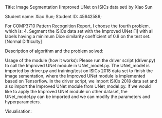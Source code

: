 
Title: Image Segmentation (Improved UNet on ISICs data set) by Xiao Sun

Student name: Xiao Sun;
Student ID: 45642586;


For COMP3710 Pattern Recognition Report, I choose the fourth problem, which is: 
4. Segment the ISICs data set with the Improved UNet [1] with all labels having a minimum Dice similarity coefficient of 0.8 on the test set. [Normal Difficulty]

Description of algorithm and the problem solved:


Usage of the module (how it works):
Please run the driver script (driver.py) to call the Improved UNet module in UNet_model.py. The UNet_model is imported by driver.py 
and training/test on ISICs 2018 data set to finish the image sementation, where the Improved UNet module is implemented based on Tensorflow.
In the driver script, we import ISICs 2018 data set and also import the Improved UNet module from UNet_model.py. If we would like to 
apply the Improved UNet module on other dataset, the UNet_model.py can be imported and we can modify the parameters and hyperparameters.


Visualisation:

